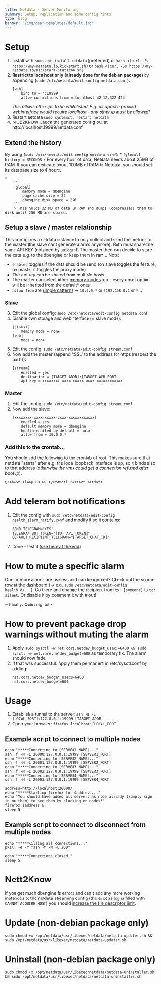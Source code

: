 ```yaml
---
title: Netdata - Server Monitoring
summary: Setup, replication and some config hints
type: blog
banner: "/img/dear-templates/default.jpg"
---
```


# Setup #
1. Install with `sudo apt install netdata` (preferred) or `bash <(curl -Ss https://my-netdata.io/kickstart.sh)` or `bash <(curl -Ss https://my-netdata.io/kickstart-static64.sh)`
2. **Restrict to localhost only (already done for the debian package)** by appending (`sudo /etc/netdata/edit-config netdata.conf`):
    ```
    [web]
        bind to = *:19999
        allow connections from = localhost 42.12.322.424
    ```
    _This allows other ips to be whitelisted: E.g. an apache proxied webinterface would require localhost - any other ip must be allowed!_
3. Restart netdata `sudo systemctl restart netdata`
4. NICE2KNOW Check the generated config out at http://localhost:19999/netdata.conf

## Extend the history ##
By using (`sudo /etc/netdata/edit-config netdata.conf`):
    *
        ```
        [global]
            history = SECONDS
        ```
        > For every hour of data, Netdata needs about 25MB of RAM. If you can dedicate about 100MB of RAM to Netdata, you should set its database size to 4 hours.

    *
        ```
        [global]
            memory mode = dbengine
            page cache size = 32
            dbengine disk space = 256
        ```
        > This holds 32 MB of data in RAM and dumps (compresses) them to disk until 256 MB are stored. 
        
## Setup a slave / master relationship ##
This configures a netdata instance to only collect and send the metrics to the master (the slave cant generate alarms anymore). Both must share the same API KEY (obtained by `uuidgen`)! The master then can decide to store the data e.g. to the dbengine or keep them in ram...
Note:

* `enabled` toggles if the data should be send (on slave toggles the feature, on master it toggles the proxy mode)
* The api key can be shared from multiple hosts
* The master can select other [memory modes](https://docs.netdata.cloud/streaming/) too - every unset option will be inherited from the default* ones
* `allow from` are [simple patterns](https://docs.netdata.cloud/libnetdata/simple_pattern/) -> `10.0.0.*` or `!192.168.0.1` or `*`...

### Slave ###
3. Edit the global config: `sudo /etc/netdata/edit-config netdata.conf`
4. Disable own storage and webinterface (= slave mode):
    ```
    [global]
        memory mode = none
    [web]
        mode = none
    ```
3. Edit the config: `sudo /etc/netdata/edit-config stream.conf`
4. Now add the master (append ':SSL' to the address for https (respect the port!)):
    ```
    [stream]
        enabled = yes
        destination = [TARGET_ADDR]:[TARGET_WEB_PORT]
        api key = xxxxxxxx-xxxx-xxxxx-xxxx-xxxxxxxxxxxx
    ```

### Master ###
1. Edit the config: `sudo /etc/netdata/edit-config stream.conf`
2. Now add the slave:
    ```
    [xxxxxxxx-xxxx-xxxxx-xxxx-xxxxxxxxxxxx]
        enabled = yes
        default memory mode = dbengine
        health enabled by default = auto
        allow from = 10.0.0.*
    ```
    
### Add this to the crontab... ###
You should add the following to the crontab of root. This makes sure that netdata "starts" after e.g. the local loopback interface is up, so it binds also to that address (_otherwise the vms could get a connection refused after bootup_).
```
@reboot sleep 60 && systemctl restart netdata
```

# Add teleram bot notifications #
1. Edit the config with `sudo /etc/netdata/edit-config health_alarm_notify.conf` and modify it so it contains:
    ```
    SEND_TELEGRAM="YES"
    TELEGRAM_BOT_TOKEN="[BOT_API_TOKEN]"
    DEFAULT_RECIPIENT_TELEGRAM="[TARGET_CHAT_ID]"
    ```
2. Done - test it ([see here at the end](https://docs.netdata.cloud/health/notifications/email/))

# How to mute a specific alarm #
One or more alarms are useless and can be ignored? Check out the source row at the dashboard (-> e.g. `sudo /etc/netdata/edit-config health.d/...`). Go there and change the recipient from `to: [someone]` to `to: silent`. Or disable it by comment it with # out!

~ Finally: Quiet nights! ~

# How to prevent package drop warnings without muting the alarm #
1. Apply `sudo sysctl -w net.core.netdev_budget_usecs=6400 && sudo sysctl -w net.core.netdev_budget=600` as temporary fix. The alarm should now fade.
2. If that was successful: Apply them permanent in /etc/sysctl.conf by adding:
    ```
    net.core.netdev_budget_usecs=6400
    net.core.netdev_budget=600
    ```

# Usage #
1. Establish a tunnel to the server: `ssh -N -L [LOCAL_PORT]:127.0.0.1:19999 [TARGET_ADDR]`
2. Open your browser: `firefox localhost:[LOCAL_PORT]`

## Example script to connect to multiple nodes ##
```
echo "*****Connecting to [SERVER1_NAME]..."
ssh -f -N -L 20000:127.0.0.1:19999 [SERVER1_PORT]
echo "*****Connecting to [SERVER2_NAME]..."
ssh -f -N -L 20001:127.0.0.1:19999 [SERVER2_PORT]
echo "*****Connecting to [SERVER3_NAME]..."
ssh -f -N -L 20002:127.0.0.1:19999 [SERVER3_PORT]
echo "*****Connecting to [SERVER4_NAME]..."
ssh -f -N -L 20003:127.0.0.1:19999 [SERVER4_PORT]

address=http://localhost:20000/
echo "*****Starting firefox for $address..."
echo "You should have added all servers as node already (simply sign in on them) to see them by clocking on nodes!"
firefox $address &
sleep 5
```

## Example script to connect to disconnect from multiple nodes ##
```
echo "*****Killing all connections..."
pkill -e -f "ssh -f -N -L 200"

echo "*****Connections closed."
sleep 5
```

# Nett2Know #
If you get much dbengine fs errors and can't add any more working instances to the netdata streaming config (the access.log is filled with `CANNOT ACQUIRE HOST`) you should [increase the file descriptor limit](https://github.com/netdata/netdata/blob/master/database/engine/README.md).

# Update (non-debian package only) #
`sudo chmod +x /opt/netdata/usr/libexec/netdata/netdata-updater.sh && sudo /opt/netdata/usr/libexec/netdata/netdata-updater.sh`

# Uninstall (non-debian package only) #
`sudo chmod +x /opt/netdata/usr/libexec/netdata/netdata-uninstaller.sh && sudo /opt/netdata/usr/libexec/netdata/netdata-uninstaller.sh`

